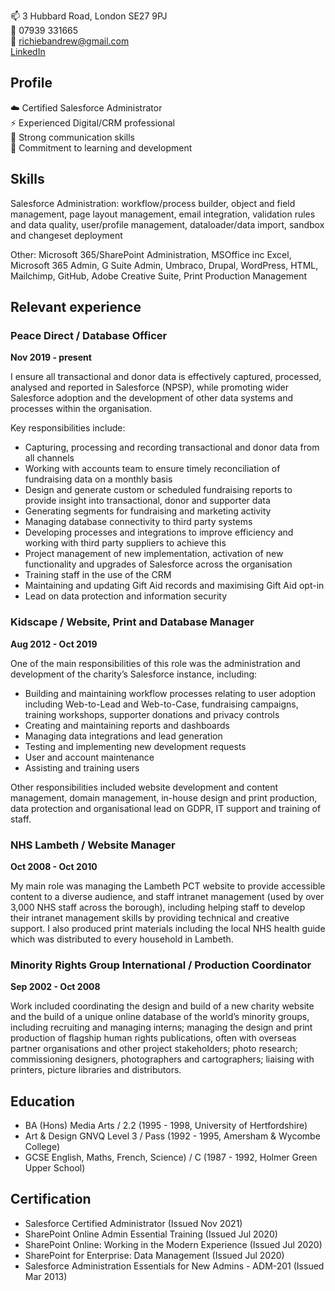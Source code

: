 <link href="//netdna.bootstrapcdn.com/font-awesome/4.0.3/css/font-awesome.css" rel="stylesheet">

📫 3 Hubbard Road, London SE27 9PJ  
🤙 07939 331665  
📨 [richiebandrew@gmail.com](mailto:richiebandrew@gmail.com)  
<i class="fa fa-linkedin-square" style="font-size:24px;color:black"></i> [LinkedIn](https://www.linkedin.com/in/richardandrew75/)

## Profile

☁️ Certified Salesforce Administrator  
⚡ Experienced Digital/CRM professional  
👋 Strong communication skills    
🌱 Commitment to learning and development

## Skills

Salesforce Administration: workflow/process builder, object and field management, page layout management, email integration, validation rules and data quality, user/profile management, dataloader/data import, sandbox and changeset deployment

Other: Microsoft 365/SharePoint Administration, MSOffice inc Excel, Microsoft 365 Admin, G Suite Admin, Umbraco, Drupal, WordPress, HTML, Mailchimp, GitHub, Adobe Creative Suite, Print Production Management

## Relevant experience

### Peace Direct / Database Officer

**Nov 2019 - present**

I ensure all transactional and donor data is effectively captured, processed, analysed and reported in Salesforce (NPSP), while promoting wider Salesforce adoption and the development of other data systems and processes within the organisation.

Key responsibilities include:

* Capturing, processing and recording transactional and donor data from all channels
* Working with accounts team to ensure timely reconciliation of fundraising data on a monthly basis
* Design and generate custom or scheduled fundraising reports to provide insight into transactional, donor and supporter data
* Generating segments for fundraising and marketing activity
* Managing database connectivity to third party systems
* Developing processes and integrations to improve efficiency and working with third party suppliers to achieve this
* Project management of new implementation, activation of new functionality and upgrades of Salesforce across the organisation
* Training staff in the use of the CRM
* Maintaining and updating Gift Aid records and maximising Gift Aid opt-in
* Lead on data protection and information security

### Kidscape / Website, Print and Database Manager

**Aug 2012 - Oct 2019**

One of the main responsibilities of this role was the administration and development of the charity’s Salesforce instance, including:

* Building and maintaining workflow processes relating to user adoption including Web-to-Lead and Web-to-Case, fundraising campaigns, training workshops, supporter donations and privacy controls
* Creating and maintaining reports and dashboards
* Managing data integrations and lead generation
* Testing and implementing new development requests
* User and account maintenance
* Assisting and training users

Other responsibilities included website development and content management, domain management, in-house design and print production, data protection and organisational lead on GDPR, IT support and training of staff. 

### NHS Lambeth / Website Manager

**Oct 2008 - Oct 2010**

My main role was managing the Lambeth PCT website to provide accessible content to a diverse audience, and staff intranet management (used by over 3,000 NHS staff across the borough), including helping staff to develop their intranet management skills by providing technical and creative support. I also produced print materials including the local NHS health guide which was distributed to every household in Lambeth. 

### Minority Rights Group International / Production Coordinator

**Sep 2002 - Oct 2008**

Work included coordinating the design and build of a new charity website and the build of a unique online database of the world’s minority groups, including recruiting and managing interns; managing the design and print production of flagship human rights publications, often with overseas partner organisations and other project stakeholders; photo research; commissioning designers, photographers and cartographers; liaising with printers, picture libraries and distributors.

## Education

* BA (Hons) Media Arts / 2.2 (1995 - 1998,  University of Hertfordshire)
* Art & Design GNVQ Level 3 / Pass (1992 - 1995,  Amersham & Wycombe College)
* GCSE English, Maths, French, Science) / C (1987 - 1992, Holmer Green Upper School)

## Certification

* Salesforce Certified Administrator (Issued Nov 2021)
* SharePoint Online Admin Essential Training (Issued Jul 2020)
* SharePoint Online: Working in the Modern Experience (Issued Jul 2020)
* SharePoint for Enterprise: Data Management (Issued Jul 2020)
* Salesforce Administration Essentials for New Admins - ADM-201 (Issued Mar 2013)
